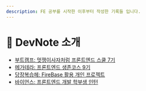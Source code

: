 ```yaml
---
description: FE 공부를 시작한 이후부터 작성한 기록들 입니다.
---
```


# 🤩 DevNote 소개

* [부트캠프: 멋쟁이사자처럼 프론트엔드 스쿨 7기](<README (1).md>)
* [메가테라: 프론트엔드 생존코스 9기](24-01-24-07-or-fe/)
* [당장복습헤: FireBase 활용 개인 프로젝트](23-07-24-00-or/23-07-or/)
* [바이언스: 프론트엔드 개발 학부생 인턴](23-07-24-00-or/23-12-or/)
